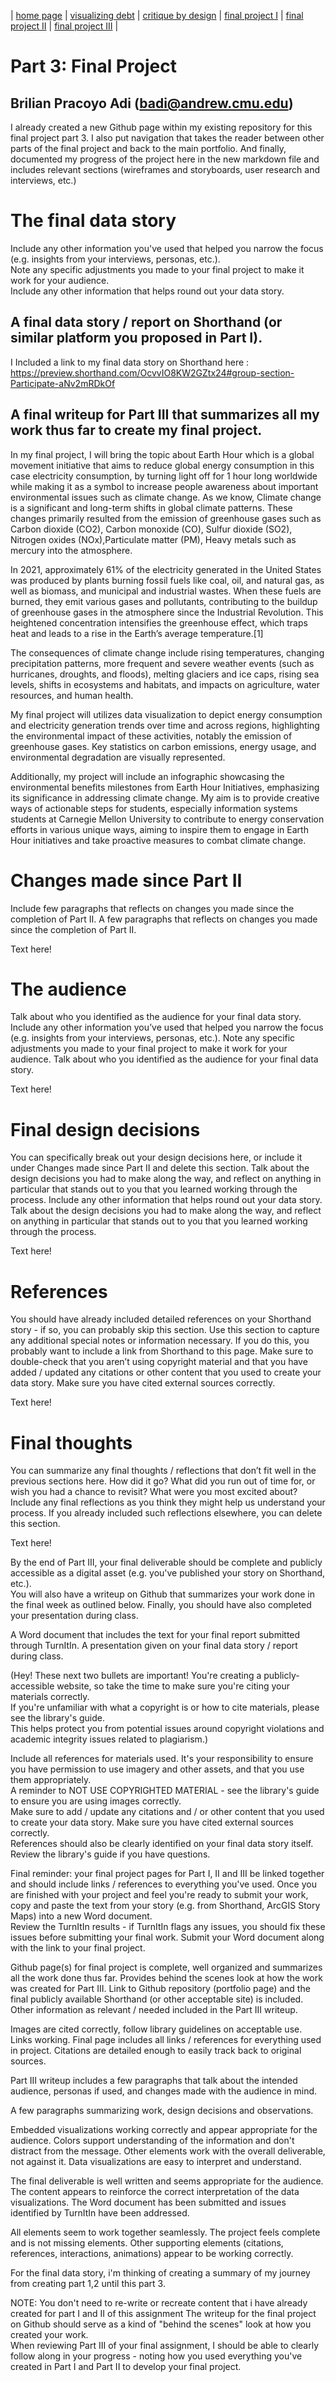 | [home page](https://cmustudent.github.io/tswd-portfolio-templates/) | [visualizing debt](visualizing-government-debt) | [critique by design](critique-by-design) | [final project I](final-project-part-one) | [final project II](final-project-part-two) | [final project III](final-project-part-three) |

# Part 3: Final Project

## Brilian Pracoyo Adi (badi@andrew.cmu.edu)

I already created a new Github page within my existing repository for this final project part 3. I also put navigation that takes the reader between other parts of the final project 
and back to the main portfolio. And finally, documented my progress of the project here in the new markdown file and includes relevant sections (wireframes and storyboards, user research and interviews, etc.)

# The final data story

Include any other information you've used that helped you narrow the focus (e.g. insights from your interviews, personas, etc.).  
Note any specific adjustments you made to your final project to make it work for your audience.  
Include any other information that helps round out your data story.

## A final data story / report on Shorthand (or similar platform you proposed in Part I).

I Included a link to my final data story on Shorthand here :
https://preview.shorthand.com/OcvvIO8KW2GZtx24#group-section-Participate-aNv2mRDkOf

## A final writeup for Part III that summarizes all my work thus far to create my final project. 

In my final project, I will bring the topic about Earth Hour which is a global movement initiative that aims to reduce global energy consumption in this case electricity consumption, by turning light off for 1 hour long worldwide while making it as a symbol to increase people awareness about important environmental issues such as climate change. As we know, Climate change is a significant and long-term shifts in global climate patterns. These changes primarily resulted from the emission of greenhouse gases such as Carbon dioxide (CO2), Carbon monoxide (CO), Sulfur dioxide (SO2), Nitrogen oxides (NOx),Particulate matter (PM), Heavy metals such as mercury into the atmosphere.

In 2021, approximately 61% of the electricity generated in the United States was produced by plants burning fossil fuels like coal, oil, and natural gas, as well as biomass, and municipal and industrial wastes. When these fuels are burned, they emit various gases and pollutants, contributing to the buildup of greenhouse gases in the atmosphere since the Industrial Revolution. This heightened concentration intensifies the greenhouse effect, which traps heat and leads to a rise in the Earth’s average temperature.[1]

The consequences of climate change include rising temperatures, changing precipitation patterns, more frequent and severe weather events (such as hurricanes, droughts, and floods), melting glaciers and ice caps, rising sea levels, shifts in ecosystems and habitats, and impacts on agriculture, water resources, and human health.

My final project will utilizes data visualization to depict energy consumption and electricity generation trends over time and across regions, highlighting the environmental impact of these activities, notably the emission of greenhouse gases. Key statistics on carbon emissions, energy usage, and environmental degradation are visually represented.

Additionally, my project will include an infographic showcasing the environmental benefits milestones from Earth Hour Initiatives, emphasizing its significance in addressing climate change. My aim is to provide creative ways of actionable steps for students, especially information systems students at Carnegie Mellon University to contribute to energy conservation efforts in various unique ways, aiming to inspire them to engage in Earth Hour initiatives and take proactive measures to combat climate change.


# Changes made since Part II
Include few paragraphs that reflects on changes you made since the completion of Part II.
A few paragraphs that reflects on changes you made since the completion of Part II.  

Text here!

# The audience
Talk about who you identified as the audience for your final data story. Include any other information you’ve used that helped you narrow the focus (e.g. insights from your interviews, personas, etc.). Note any specific adjustments you made to your final project to make it work for your audience.
Talk about who you identified as the audience for your final data story.  


Text here!

# Final design decisions
You can specifically break out your design decisions here, or include it under Changes made since Part II and delete this section. Talk about the design decisions you had to make along the way, and reflect on anything in particular that stands out to you that you learned working through the process. Include any other information that helps round out your data story.
Talk about the design decisions you had to make along the way, and reflect on anything in particular that stands out to you that you learned working through the process.  

Text here!

# References
You should have already included detailed references on your Shorthand story - if so, you can probably skip this section. Use this section to capture any additional special notes or information necessary. If you do this, you probably want to include a link from Shorthand to this page. Make sure to double-check that you aren’t using copyright material and that you have added / updated any citations or other content that you used to create your data story. Make sure you have cited external sources correctly.

Text here!



# Final thoughts
You can summarize any final thoughts / reflections that don’t fit well in the previous sections here. How did it go? What did you run out of time for, or wish you had a chance to revisit? What were you most excited about? Include any final reflections as you think they might help us understand your process. If you already included such reflections elsewhere, you can delete this section.

Text here!

By the end of Part III, your final deliverable should be complete and publicly accessible as a digital asset (e.g. you've published your story on Shorthand, etc.).  
You will also have a writeup on Github that summarizes your work done in the final week as outlined below.  Finally, you should have also completed your presentation during class. 

A Word document that includes the text for your final report submitted through TurnItIn. 
A presentation given on your final data story / report during class. 

(Hey!  These next two bullets are important!  You're creating a publicly-accessible website, so take the time to make sure you're citing your materials correctly.  
If you're unfamiliar with what a copyright is or how to cite materials, please see the library's guide.  
This helps protect you from potential issues around copyright violations and academic integrity issues related to plagiarism.)

Include all references for materials used.  It's your responsibility to ensure you have permission to use imagery and other assets, and that you use them appropriately.  
A reminder to NOT USE COPYRIGHTED MATERIAL - see the library's guide to ensure you are using images correctly.  
Make sure to add / update any citations and / or other content that you used to create your data story.  Make sure you have cited external sources correctly.  
References should also be clearly identified on your final data story itself.  Review the library's guide if you have questions. 

Final reminder: your final project pages for Part I, II and III be linked together and should include links / references to everything you've used. 
Once you are finished with your project and feel you're ready to submit your work, copy and paste the text from your story (e.g. from Shorthand, ArcGIS Story Maps) into a new Word document.  
Review the TurnItIn results - if TurnItIn flags any issues, you should fix these issues before submitting your final work. Submit your Word document along with the link to your final project.

Github page(s) for final project is complete, well organized and summarizes all the work done thus far. Provides behind the scenes look at how the work was created for Part III. 
Link to Github repository (portfolio page) and the final publicly available Shorthand (or other acceptable site) is included. Other information as relevant / needed included in the Part III writeup.

Images are cited correctly, follow library guidelines on acceptable use. Links working. Final page includes all links / references for everything used in project. 
Citations are detailed enough to easily track back to original sources.

Part III writeup includes a few paragraphs that talk about the intended audience, personas if used, and changes made with the audience in mind.

A few paragraphs summarizing work, design decisions and observations.

Embedded visualizations working correctly and appear appropriate for the audience. Colors support understanding of the information and don't distract from the message. 
Other elements work with the overall deliverable, not against it. Data visualizations are easy to interpret and understand.

The final deliverable is well written and seems appropriate for the audience. The content appears to reinforce the correct interpretation of the data visualizations. 
The Word document has been submitted and issues identified by TurnItIn have been addressed.

All elements seem to work together seamlessly. The project feels complete and is not missing elements. 
Other supporting elements (citations, references, interactions, animations) appear to be working correctly.

For the final data story, i'm thinking of creating a summary of my journey from creating part 1,2 until this part 3.

NOTE: You don't need to re-write or recreate content that i have already created for part I and II of this assignment
The writeup for the final project on Github should serve as a kind of "behind the scenes" look at how you created your work.  
When reviewing Part III of your final assignment, I should be able to clearly follow along in your progress - noting how you used everything you've created in 
Part I and Part II to develop your final project.

